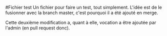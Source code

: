 #Fichier test
Un fichier pour faire un test, tout simplement. L'idée est de le fusionner avec la branch master, c'est pourquoi il a été ajouté en merge.

Cette deuxième modification a, quant à elle, vocation a être ajoutée par l'admin (en pull request donc).
